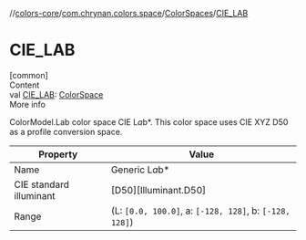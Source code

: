 //[colors-core](../../../index.md)/[com.chrynan.colors.space](../index.md)/[ColorSpaces](index.md)/[CIE_LAB](-c-i-e_-l-a-b.md)



# CIE_LAB  
[common]  
Content  
val [CIE_LAB](-c-i-e_-l-a-b.md): [ColorSpace](../-color-space/index.md)  
More info  


ColorModel.Lab color space CIE L*a*b*. This color space uses CIE XYZ D50 as a profile conversion space.

| Property                | Value                                                   |  
|-------------------------|---------------------------------------------------------|  
| Name                    | Generic L*a*b*                                          |  
| CIE standard illuminant | [D50][Illuminant.D50]                                   |  
| Range                   | (L: `[0.0, 100.0]`, a: `[-128, 128]`, b: `[-128, 128]`) |  




